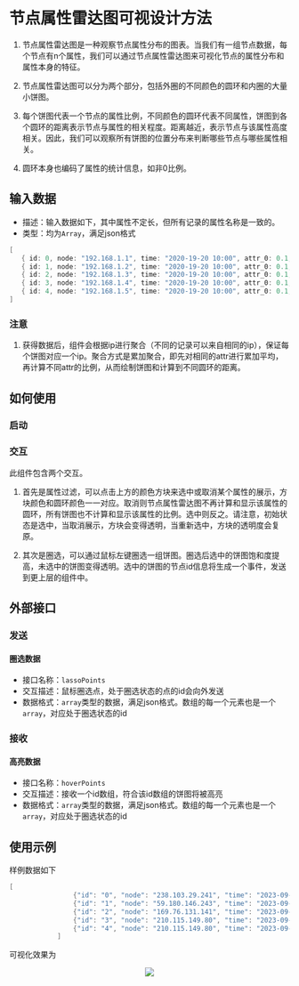 # 节点属性雷达图可视设计方法

1. 节点属性雷达图是一种观察节点属性分布的图表。当我们有一组节点数据，每个节点有n个属性，我们可以通过节点属性雷达图来可视化节点的属性分布和属性本身的特征。

2. 节点属性雷达图可以分为两个部分，包括外圈的不同颜色的圆环和内圈的大量小饼图。

3. 每个饼图代表一个节点的属性比例，不同颜色的圆环代表不同属性，饼图到各个圆环的距离表示节点与属性的相关程度。距离越近，表示节点与该属性高度相关。因此，我们可以观察所有饼图的位置分布来判断哪些节点与哪些属性相关。

4. 圆环本身也编码了属性的统计信息，如非0比例。

## 输入数据

+ 描述：输入数据如下，其中属性不定长，但所有记录的属性名称是一致的。
+ 类型：均为`Array`，满足json格式
```c
[
   { id: 0, node: "192.168.1.1", time: "2020-19-20 10:00", attr_0: 0.1, ..., attr_n: 0.1 },
   { id: 1, node: "192.168.1.2", time: "2020-19-20 10:00", attr_0: 0.1, ..., attr_n: 0.1 },
   { id: 2, node: "192.168.1.3", time: "2020-19-20 10:00", attr_0: 0.1, ..., attr_n: 0.1 },
   { id: 3, node: "192.168.1.4", time: "2020-19-20 10:00", attr_0: 0.1, ..., attr_n: 0.1 },
   { id: 4, node: "192.168.1.5", time: "2020-19-20 10:00", attr_0: 0.1, ..., attr_n: 0.1 },
]
```
### 注意
1. 获得数据后，组件会根据ip进行聚合（不同的记录可以来自相同的ip），保证每个饼图对应一个ip。聚合方式是累加聚合，即先对相同的attr进行累加平均，再计算不同attr的比例，从而绘制饼图和计算到不同圆环的距离。

## 如何使用
### 启动

### 交互
此组件包含两个交互。

1. 首先是属性过滤，可以点击上方的颜色方块来选中或取消某个属性的展示，方块颜色和圆环颜色一一对应。取消则节点属性雷达图不再计算和显示该属性的圆环，所有饼图也不计算和显示该属性的比例。选中则反之。请注意，初始状态是选中，当取消展示，方块会变得透明，当重新选中，方块的透明度会复原。

2. 其次是圈选，可以通过鼠标左键圈选一组饼图。圈选后选中的饼图饱和度提高，未选中的饼图变得透明。选中的饼图的节点id信息将生成一个事件，发送到更上层的组件中。

## 外部接口

### 发送
#### 圈选数据
+ 接口名称：`lassoPoints`
+ 交互描述：鼠标圈选点，处于圈选状态的点的id会向外发送
+ 数据格式：`array`类型的数据，满足json格式。数组的每一个元素也是一个`array`，对应处于圈选状态的id

### 接收
#### 高亮数据
+ 接口名称：`hoverPoints`
+ 交互描述：接收一个id数组，符合该id数组的饼图将被高亮
+ 数据格式：`array`类型的数据，满足json格式。数组的每一个元素也是一个`array`，对应处于圈选状态的id

## 使用示例
样例数据如下
```c
[
                {"id": "0", "node": "238.103.29.241", "time": "2023-09-21 00:00:00", "attr_0": 0, "attr_1": 0, "attr_2": 0, "attr_3": 9.56218651138595, "attr_4": 0, "attr_5": 5.966521018056097, "attr_6": 0, "attr_7": 0, "attr_8": 0, "attr_9": 0, "attr_10": 0, "attr_11": 2.055553380512558, "attr_12": 0, "attr_13": 4.657096513034372, "attr_14": 9.837651048084641, "attr_15": 9.158556075592006, "attr_16": 9.717660772291145, "attr_17": 3.035579956028852, "attr_18": 4.330988990440886, "attr_19": 0, "attr_20": 5.929435955792148, "attr_21": 1.8587247949595276, "attr_22": 3.0692302440259898, "attr_23": 0.8143816977305307}, 
                {"id": "1", "node": "59.180.146.243", "time": "2023-09-02 00:00:00", "attr_0": 0, "attr_1": 0, "attr_2": 0, "attr_3": 0, "attr_4": 0, "attr_5": 5.580977879421724, "attr_6": 0, "attr_7": 0, "attr_8": 3.836884360187377, "attr_9": 0, "attr_10": 4.0999822732473, "attr_11": 1.2932375677836894, "attr_12": 2.7152406798454054, "attr_13": 3.9315468792080885, "attr_14": 0, "attr_15": 0, "attr_16": 2.8626181749204394, "attr_17": 7.932111177732141, "attr_18": 8.420848396757595, "attr_19": 0.12639855724374427, "attr_20": 3.1204121279813544, "attr_21": 0.2835719853276486, "attr_22": 8.838561234867669, "attr_23": 9.304053695951076}, 
                {"id": "2", "node": "169.76.131.141", "time": "2023-09-08 00:00:00", "attr_0": 0, "attr_1": 0, "attr_2": 0, "attr_3": 0, "attr_4": 0, "attr_5": 0, "attr_6": 7.558999656579822, "attr_7": 8.216863336221252, "attr_8": 6.88822739917957, "attr_9": 0, "attr_10": 0, "attr_11": 2.302691664817268, "attr_12": 0, "attr_13": 2.7829147997185375, "attr_14": 0, "attr_15": 0.9658692360806431, "attr_16": 3.2486593029106148, "attr_17": 3.181826107798069, "attr_18": 2.4854341574686725, "attr_19": 8.210032694468683, "attr_20": 2.0321570178788373, "attr_21": 9.650744413331045, "attr_22": 1.658946999642994, "attr_23": 7.870103448491248}, 
                {"id": "3", "node": "210.115.149.80", "time": "2023-09-26 00:00:00", "attr_0": 0, "attr_1": 0, "attr_2": 0, "attr_3": 0, "attr_4": 0, "attr_5": 0, "attr_6": 0, "attr_7": 9.216970572807027, "attr_8": 2.082845392055922, "attr_9": 2.043498323566917, "attr_10": 6.9335785274666595, "attr_11": 8.404637071747901, "attr_12": 0, "attr_13": 6.939188041712501, "attr_14": 0, "attr_15": 0, "attr_16": 0.596734305458203, "attr_17": 5.3806971027421024, "attr_18": 0, "attr_19": 8.63878107521439, "attr_20": 0, "attr_21": 7.76731628868602, "attr_22": 8.244655709431974, "attr_23": 5.077388504260742},
                {"id": "4", "node": "210.115.149.80", "time": "2023-09-26 00:00:00", "attr_0": 0, "attr_1": 0, "attr_2": 0, "attr_3": 0, "attr_4": 0, "attr_5": 0, "attr_6": 0, "attr_7": 9.216970572807027, "attr_8": 2.082845392055922, "attr_9": 2.043498323566917, "attr_10": 6.9335785274666595, "attr_11": 8.404637071747901, "attr_12": 0, "attr_13": 6.939188041712501, "attr_14": 0, "attr_15": 0, "attr_16": 0.596734305458203, "attr_17": 5.3806971027421024, "attr_18": 0, "attr_19": 8.63878107521439, "attr_20": 0, "attr_21": 7.76731628868602, "attr_22": 8.244655709431974, "attr_23": 4.077388504260742}
            ]
```
可视化效果为
<div align="center"><img src="/topic4/imgs/radviz1.jpg"></div>
